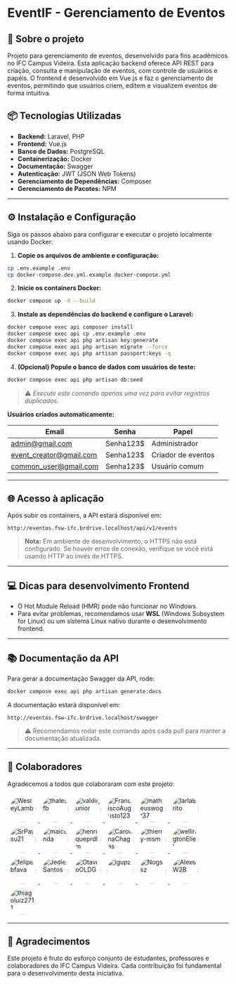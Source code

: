 # EventIF - Gerenciamento de Eventos

## 🚀 Sobre o projeto

Projeto para gerenciamento de eventos, desenvolvido para fins acadêmicos no IFC Campus Videira. Esta aplicação backend oferece API REST para criação, consulta e manipulação de eventos, com controle de usuários e papéis.
O frontend é desenvolvido em Vue.js e faz o gerenciamento de eventos, permitindo que usuários criem, editem e visualizem eventos de forma intuitiva.

## 📦 Tecnologias Utilizadas

- **Backend:** Laravel, PHP
- **Frontend:** Vue.js
- **Banco de Dados:** PostgreSQL
- **Containerização:** Docker
- **Documentação:** Swagger
- **Autenticação:** JWT (JSON Web Tokens)
- **Gerenciamento de Dependências:** Composer
- **Gerenciamento de Pacotes:** NPM

---

## ⚙️ Instalação e Configuração

Siga os passos abaixo para configurar e executar o projeto localmente usando Docker:

1. **Copie os arquivos de ambiente e configuração:**

```bash
cp .env.example .env
cp docker-compose.dev.yml.example docker-compose.yml
```

2. **Inicie os containers Docker:**

```bash
docker compose up -d --build
```

3. **Instale as dependências do backend e configure o Laravel:**

```bash
docker compose exec api composer install
docker compose exec api cp .env.example .env
docker compose exec api php artisan key:generate
docker compose exec api php artisan migrate --force
docker compose exec api php artisan passport:keys -q
```

4. **(Opcional) Popule o banco de dados com usuários de teste:**

```bash
docker compose exec api php artisan db:seed
```

> ⚠️ _Execute este comando apenas uma vez para evitar registros duplicados._

**Usuários criados automaticamente:**

| Email                                                     | Senha      | Papel              |
| --------------------------------------------------------- | ---------- | ------------------ |
| [admin@gmail.com](mailto:admin@gmail.com)                 | Senha123\$ | Administrador      |
| [event_creator@gmail.com](mailto:event_creator@gmail.com) | Senha123\$ | Criador de eventos |
| [common_user@gmail.com](mailto:common_user@gmail.com)     | Senha123\$ | Usuário comum      |

---

## 🌐 Acesso à aplicação

Após subir os containers, a API estará disponível em:

```
http://eventos.fsw-ifc.brdrive.localhost/api/v1/events
```

> **Nota:** Em ambiente de desenvolvimento, o HTTPS não está configurado. Se houver erros de conexão, verifique se você está usando HTTP ao invés de HTTPS.

---

## 💻 Dicas para desenvolvimento Frontend

- O Hot Module Reload (HMR) pode não funcionar no Windows.
- Para evitar problemas, recomendamos usar **WSL** (Windows Subsystem for Linux) ou um sistema Linux nativo durante o desenvolvimento frontend.

---

## 📚 Documentação da API

Para gerar a documentação Swagger da API, rode:

```bash
docker compose exec api php artisan generate:docs
```

A documentação estará disponível em:

```
http://eventos.fsw-ifc.brdrive.localhost/swagger
```

> ⚠️ Recomendamos rodar este comando após cada pull para manter a documentação atualizada.

---

## 👥 Colaboradores

Agradecemos a todos que colaboraram com este projeto:

<p>
  <a href="https://github.com/WesleyLamb" title="WesleyLamb">
    <img src="https://avatars.githubusercontent.com/u/42122789?v=4" width="60" height="60" style="border-radius:50%; margin:5px" alt="WesleyLamb" />
  </a>
  <a href="https://github.com/thalesfb" title="thalesfb">
    <img src="https://avatars.githubusercontent.com/u/15121152?v=4" width="60" height="60" style="border-radius:50%; margin:5px" alt="thalesfb" />
  </a>
  <a href="https://github.com/valdirjunior" title="valdirjunior">
    <img src="https://avatars.githubusercontent.com/u/84672289?v=4" width="60" height="60" style="border-radius:50%; margin:5px" alt="valdirjunior" />
  </a>
  <a href="https://github.com/FranciscoAugusto1238" title="FranciscoAugusto1238">
    <img src="https://avatars.githubusercontent.com/u/94983875?v=4" width="60" height="60" style="border-radius:50%; margin:5px" alt="FranciscoAugusto1238" />
  </a>
  <a href="https://github.com/matheuswogt37" title="matheuswogt37">
    <img src="https://avatars.githubusercontent.com/u/107137623?v=4" width="60" height="60" style="border-radius:50%; margin:5px" alt="matheuswogt37" />
  </a>
  <a href="https://github.com/IarlaBrito" title="IarlaBrito">
    <img src="https://avatars.githubusercontent.com/u/108465665?v=4" width="60" height="60" style="border-radius:50%; margin:5px" alt="IarlaBrito" />
  </a>
  <a href="https://github.com/SrPatsu21" title="SrPatsu21">
    <img src="https://avatars.githubusercontent.com/u/109459945?v=4" width="60" height="60" style="border-radius:50%; margin:5px" alt="SrPatsu21" />
  </a>
  <a href="https://github.com/maiconda" title="maiconda">
    <img src="https://avatars.githubusercontent.com/u/111695088?v=4" width="60" height="60" style="border-radius:50%; margin:5px" alt="maiconda" />
  </a>
  <a href="https://github.com/henriqueprdlm" title="henriqueprdlm">
    <img src="https://avatars.githubusercontent.com/u/116076857?v=4" width="60" height="60" style="border-radius:50%; margin:5px" alt="henriqueprdlm" />
  </a>
  <a href="https://github.com/CarolinaChagas" title="CarolinaChagas">
    <img src="https://avatars.githubusercontent.com/u/116077162?v=4" width="60" height="60" style="border-radius:50%; margin:5px" alt="CarolinaChagas" />
  </a>
  <a href="https://github.com/thierry-msm" title="thierry-msm">
    <img src="https://avatars.githubusercontent.com/u/125670181?v=4" width="60" height="60" style="border-radius:50%; margin:5px" alt="thierry-msm" />
  </a>
  <a href="https://github.com/wellingtonEliel" title="wellingtonEliel">
    <img src="https://avatars.githubusercontent.com/u/127947048?v=4" width="60" height="60" style="border-radius:50%; margin:5px" alt="wellingtonEliel" />
  </a>
  <a href="https://github.com/felipebfava" title="felipebfava">
    <img src="https://avatars.githubusercontent.com/u/129697196?v=4" width="60" height="60" style="border-radius:50%; margin:5px" alt="felipebfava" />
  </a>
  <a href="https://github.com/JedielSantos" title="JedielSantos">
    <img src="https://avatars.githubusercontent.com/u/130990281?v=4" width="60" height="60" style="border-radius:50%; margin:5px" alt="JedielSantos" />
  </a>
  <a href="https://github.com/OtavioOLDG" title="OtavioOLDG">
    <img src="https://avatars.githubusercontent.com/u/131627256?v=4" width="60" height="60" style="border-radius:50%; margin:5px" alt="OtavioOLDG" />
  </a>
  <a href="https://github.com/igupz" title="igupz">
    <img src="https://avatars.githubusercontent.com/u/138035194?v=4" width="60" height="60" style="border-radius:50%; margin:5px" alt="igupz" />
  </a>
  <a href="https://github.com/Nogssz" title="Nogssz">
    <img src="https://avatars.githubusercontent.com/u/138179288?v=4" width="60" height="60" style="border-radius:50%; margin:5px" alt="Nogssz" />
  </a>
  <a href="https://github.com/Alex6W2B" title="Alex6W2B">
    <img src="https://avatars.githubusercontent.com/u/138224286?v=4" width="60" height="60" style="border-radius:50%; margin:5px" alt="Alex6W2B" />
  </a>
  <a href="https://github.com/thiagoluiz2711" title="thiagoluiz2711">
    <img src="https://avatars.githubusercontent.com/u/138491725?v=4" width="60" height="60" style="border-radius:50%; margin:5px" alt="thiagoluiz2711" />
  </a>
</p>

<!-- | Avatar                                                                                                               | Nome de Usuário                                                     | Papel       |
| -------------------------------------------------------------------------------------------------------------------- | ------------------------------------------------------------------- | ----------- |
| <img src="https://avatars.githubusercontent.com/u/42122789?v=4" width="60" height="60" alt="WesleyLamb" />           | [**WesleyLamb**](https://github.com/WesleyLamb)                     | Admin       |
| <img src="https://avatars.githubusercontent.com/u/15121152?v=4" width="60" height="60" alt="thalesfb" />             | [**thalesfb**](https://github.com/thalesfb)                         | Colaborador |
| <img src="https://avatars.githubusercontent.com/u/84672289?v=4" width="60" height="60" alt="valdirjunior" />         | [**valdirjunior**](https://github.com/valdirjunior)                 | Colaborador |
| <img src="https://avatars.githubusercontent.com/u/94983875?v=4" width="60" height="60" alt="FranciscoAugusto1238" /> | [**FranciscoAugusto1238**](https://github.com/FranciscoAugusto1238) | Colaborador |
| <img src="https://avatars.githubusercontent.com/u/107137623?v=4" width="60" height="60" alt="matheuswogt37" />       | [**matheuswogt37**](https://github.com/matheuswogt37)               | Colaborador |
| <img src="https://avatars.githubusercontent.com/u/108465665?v=4" width="60" height="60" alt="IarlaBrito" />          | [**IarlaBrito**](https://github.com/IarlaBrito)                     | Colaborador |
| <img src="https://avatars.githubusercontent.com/u/109459945?v=4" width="60" height="60" alt="SrPatsu21" />           | [**SrPatsu21**](https://github.com/SrPatsu21)                       | Colaborador |
| <img src="https://avatars.githubusercontent.com/u/111695088?v=4" width="60" height="60" alt="maiconda" />            | [**maiconda**](https://github.com/maiconda)                         | Colaborador |
| <img src="https://avatars.githubusercontent.com/u/116076857?v=4" width="60" height="60" alt="henriqueprdlm" />       | [**henriqueprdlm**](https://github.com/henriqueprdlm)               | Colaborador |
| <img src="https://avatars.githubusercontent.com/u/116077162?v=4" width="60" height="60" alt="CarolinaChagas" />      | [**CarolinaChagas**](https://github.com/CarolinaChagas)             | Colaborador |
| <img src="https://avatars.githubusercontent.com/u/125670181?v=4" width="60" height="60" alt="thierry-msm" />         | [**thierry-msm**](https://github.com/thierry-msm)                   | Colaborador |
| <img src="https://avatars.githubusercontent.com/u/127947048?v=4" width="60" height="60" alt="wellingtonEliel" />     | [**wellingtonEliel**](https://github.com/wellingtonEliel)           | Colaborador |
| <img src="https://avatars.githubusercontent.com/u/129697196?v=4" width="60" height="60" alt="felipebfava" />         | [**felipebfava**](https://github.com/felipebfava)                   | Colaborador |
| <img src="https://avatars.githubusercontent.com/u/130990281?v=4" width="60" height="60" alt="JedielSantos" />        | [**JedielSantos**](https://github.com/JedielSantos)                 | Colaborador |
| <img src="https://avatars.githubusercontent.com/u/131627256?v=4" width="60" height="60" alt="OtavioOLDG" />          | [**OtavioOLDG**](https://github.com/OtavioOLDG)                     | Colaborador |
| <img src="https://avatars.githubusercontent.com/u/138035194?v=4" width="60" height="60" alt="igupz" />               | [**igupz**](https://github.com/igupz)                               | Colaborador |
| <img src="https://avatars.githubusercontent.com/u/138179288?v=4" width="60" height="60" alt="Nogssz" />              | [**Nogssz**](https://github.com/Nogssz)                             | Colaborador |
| <img src="https://avatars.githubusercontent.com/u/138224286?v=4" width="60" height="60" alt="Alex6W2B" />            | [**Alex6W2B**](https://github.com/Alex6W2B)                         | Colaborador |
| <img src="https://avatars.githubusercontent.com/u/138491725?v=4" width="60" height="60" alt="thiagoluiz2711" />      | [**thiagoluiz2711**](https://github.com/thiagoluiz2711)             | Colaborador | -->

---

## 🙌 Agradecimentos

Este projeto é fruto do esforço conjunto de estudantes, professores e colaboradores do IFC Campus Videira. Cada contribuição foi fundamental para o desenvolvimento desta iniciativa.
